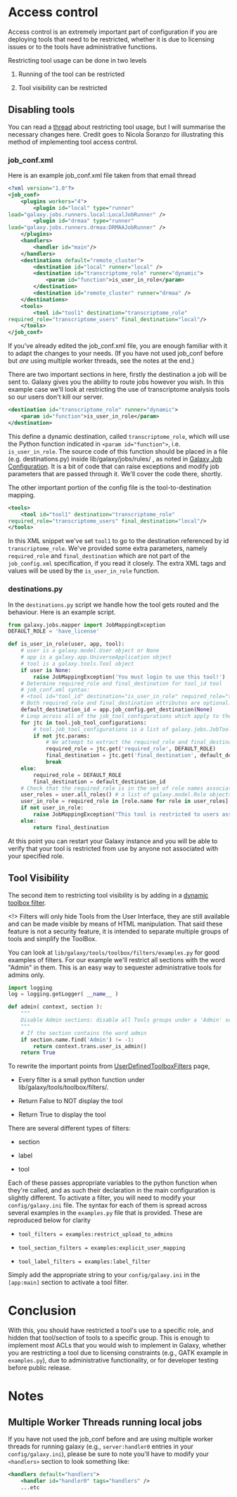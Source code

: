 # Access control

Access control is an extremely important part of configuration if you are deploying tools that need to be restricted, whether it is due to licensing issues or to the tools have administrative functions.

Restricting tool usage can be done in two levels

1. Running of the tool can be restricted

2. Tool visibility can be restricted

## Disabling tools

You can read a [thread](http://dev.list.galaxyproject.org/pass-user-groups-to-dynamic-job-runner-tp4661753p4661889.html) about restricting tool usage, but I will summarise the necessary changes here. Credit goes to Nicola Soranzo for illustrating this method of implementing tool access control.

### job_conf.xml

Here is an example job_conf.xml file taken from that email thread

```xml
<?xml version="1.0"?>
<job_conf>
    <plugins workers="4">
        <plugin id="local" type="runner"
load="galaxy.jobs.runners.local:LocalJobRunner" />
        <plugin id="drmaa" type="runner"
load="galaxy.jobs.runners.drmaa:DRMAAJobRunner" />
    </plugins>
    <handlers>
        <handler id="main"/>
    </handlers>
    <destinations default="remote_cluster">
        <destination id="local" runner="local" />
        <destination id="transcriptome_role" runner="dynamic">
            <param id="function">is_user_in_role</param>
        </destination>
        <destination id="remote_cluster" runner="drmaa" /> 
    </destinations>
    <tools>
        <tool id="tool1" destination="transcriptome_role"
required_role="transcriptome_users" final_destination="local"/>
    </tools>
</job_conf>
```


If you've already edited the job_conf.xml file, you are enough familiar with it to adapt the changes to your needs. (If you have not used job_conf before but *are* using multiple worker threads, see the notes at the end.)

There are two important sections in here, firstly the destination a job will be sent to. Galaxy gives you the ability to route jobs however you wish. In this example case we'll look at restricting the use of transcriptome analysis tools so our users don't kill our server.

```xml
<destination id="transcriptome_role" runner="dynamic">
    <param id="function">is_user_in_role</param>
</destination>
```


This define a dynamic destination, called `transcriptome_role`, which will use the Python function indicated in `<param id="function">`, i.e. `is_user_in_role`. The source code of this function should be placed in a file (e.g. destinations.py) inside lib/galaxy/jobs/rules/ , as noted in [Galaxy Job Configuration](http://wiki.galaxyproject.org/Admin/Config/Jobs#Dynamic_Destination_Mapping). It is a bit of code that can raise exceptions and modify job parameters that are passed through it. We'll cover the code there, shortly.

The other important portion of the config file is the tool-to-destination mapping.

```xml
<tools>
    <tool id="tool1" destination="transcriptome_role"
required_role="transcriptome_users" final_destination="local"/>
</tools>
```


In this XML snippet we've set `tool1` to go to the destination referenced by id `transcriptome_role`. We've provided some extra parameters, namely `required_role` and `final_destination` which are not part of the `job_config.xml` specification, if you read it closely. The extra XML tags and values will be used by the `is_user_in_role` function.

### destinations.py

In the `destinations.py` script we handle how the tool gets routed and the behaviour. Here is an example script.

```python
from galaxy.jobs.mapper import JobMappingException
DEFAULT_ROLE = 'have_license'

def is_user_in_role(user, app, tool):
    # user is a galaxy.model.User object or None
    # app is a galaxy.app.UniverseApplication object
    # tool is a galaxy.tools.Tool object
    if user is None:
        raise JobMappingException('You must login to use this tool!')
    # Determine required_role and final_destination for tool_id tool
    # job_conf.xml syntax:
    # <tool id="tool_id" destination="is_user_in_role" required_role="special_users" final_destination="special_queue"/>
    # Both required_role and final_destination attributes are optional.
    default_destination_id = app.job_config.get_destination(None)
    # Loop across all of the job_tool_configurations which apply to the tool in question
    for jtc in tool.job_tool_configurations:
        # tool.job_tool_configurations is a list of galaxy.jobs.JobToolConfiguration objects
        if not jtc.params:
            # We attempt to extract the required_role and final_destination variables from the <tool> XML element
            required_role = jtc.get('required_role', DEFAULT_ROLE)
            final_destination = jtc.get('final_destination', default_destination_id)
            break
    else:
        required_role = DEFAULT_ROLE
        final_destination = default_destination_id
    # Check that the required_role is in the set of role names associated with the user
    user_roles = user.all_roles() # a list of galaxy.model.Role objects
    user_in_role = required_role in [role.name for role in user_roles]
    if not user_in_role:
        raise JobMappingException("This tool is restricted to users associated with the '%s' role, please contact a site administrator to be authorized!" % required_role)
    else:
        return final_destination
```


At this point you can restart your Galaxy instance and you will be able to verify that your tool is restricted from use by anyone not associated with your specified role.

## Tool Visibility

The second item to restricting tool visibility is by adding in a [dynamic toolbox filter](http://wiki.galaxyproject.org/UserDefinedToolboxFilters#For_Administrators).

<!>  Filters will only hide Tools from the User Interface, they are still available and can be made visible by means of HTML manipulation. That said these feature is not a security feature, it is intended to separate multiple groups of tools and simplify the ToolBox.

You can look at `lib/galaxy/tools/toolbox/filters/examples.py` for good examples of filters. For our example we'll restrict all sections with the word "Admin" in them. This is an easy way to sequester administrative tools for admins only. 

```python
import logging
log = logging.getLogger( __name__ )

def admin( context, section ):
    """
    Disable Admin sections: disable all Tools groups under a 'Admin' section when enabled.
    """
    # If the section contains the word admin
    if section.name.find('Admin') != -1:
        return context.trans.user_is_admin()
    return True
```


To rewrite the important points from [UserDefinedToolboxFilters](/src/UserDefinedToolboxFilters/index.md) page, 

* Every filter is a small python function under lib/galaxy/tools/toolbox/filters/. 

* Return False to NOT display the tool

* Return True to display the tool

There are several different types of filters:

* section

* label

* tool

Each of these passes appropriate variables to the python function when they're called, and as such their declaration in the main configuration is slightly different. To activate a filter, you will need to modify your `config/galaxy.ini` file. The syntax for each of them is spread across several examples in the `examples.py` file that is provided. These are reproduced below for clarity

* `tool_filters = examples:restrict_upload_to_admins`

* `tool_section_filters = examples:explicit_user_mapping`

* `tool_label_filters = examples:label_filter`

Simply add the appropriate string to your `config/galaxy.ini` in the `[app:main]` section to activate a tool filter. 

# Conclusion

With this, you should have restricted a tool's use to a specific role, and hidden that tool/section of tools to a specific group. This is enough to implement most ACLs that you would wish to implement in Galaxy, whether you are restricting a tool due to licensing constraints (e.g., GATK example in `examples.py`), due to administrative functionality, or for developer testing before public release.

# Notes

## Multiple Worker Threads running local jobs

If you have not used the job_conf before and are using multiple worker threads for running galaxy (e.g., `server:handler0` entries in your `config/galaxy.ini`), please be sure to note you'll have to modify your `<handlers>` section to look something like:

```xml
<handlers default="handlers">
    <handler id="handler0" tags="handlers" />
    ...etc
```


